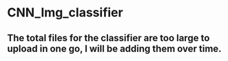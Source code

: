 # CNN_Img_classifier 
## The total files for the classifier are too large to upload in one go, I will be adding them over time. 
